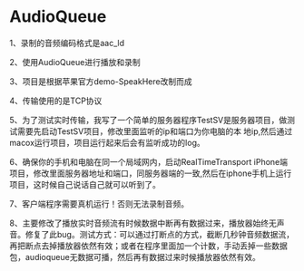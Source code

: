# AudioQueue
1、录制的音频编码格式是aac_ld

2、使用AudioQueue进行播放和录制

3、项目是根据苹果官方demo-SpeakHere改制而成

4、传输使用的是TCP协议

5、为了测试实时传输，我写了一个简单的服务器程序TestSV是服务器项目，做测试需要先启动TestSV项目，修改里面监听的ip和端口为你电脑的本
地ip,然后通过macox运行项目，项目运行起来后会有监听成功的log。

6、确保你的手机和电脑在同一个局域网内，启动RealTimeTransport
iPhone端项目，修改里面服务器地址和端口，同服务器端的一致,然后在iphone手机上运行项目，这时候自己说话自己就可以听到了。

7、客户端程序需要真机运行！否则无法录制音频。

8、主要修改了播放实时音频流有时候数据中断再有数据过来，播放器始终无声音。修复了此bug。测试方式：可以通过打断点的方式，截断几秒钟音频数据流，再把断点去掉播放器依然有效；或者在程序里面加一个计数，手动丢掉一些数据包，audioqueue无数据可播，然后再有数据过来时候播放器依然有效。


